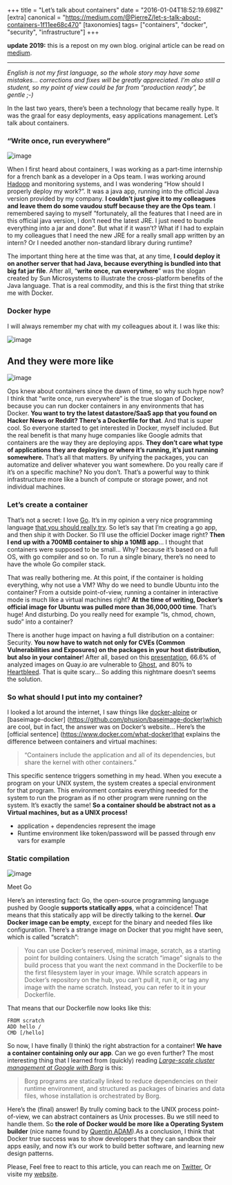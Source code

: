 +++
title = "Let’s talk about containers"
date = "2016-01-04T18:52:19.698Z"
[extra]
canonical = "https://medium.com/@PierreZ/let-s-talk-about-containers-1f11ee68c470"
[taxonomies]
tags= ["containers", "docker", "security", "infrastructure"]
+++

**update 2019:** this is a repost on my own blog. original article can be read on [medium](https://medium.com/@pierrez/let-s-talk-about-containers-1f11ee68c470).

---

*English is not my first language, so the whole story may have some mistakes… corrections and fixes will be greatly appreciated. I’m also still a student, so my point of view could be far from “production ready”, be gentle ;-)*

In the last two years, there’s been a technology that became really hype. It was the graal for easy deployments, easy applications management. Let’s talk about containers.

### “Write once, run everywhere”

![image](/images/lets-talk-about-containers/1.jpeg)

When I first heard about containers, I was working as a part-time internship for a french bank as a developer in a Ops team. I was working around [Hadoop](https://hadoop.apache.org/) and monitoring systems, and I was wondering “How should I properly deploy my work?”. It was a java app, running into the official Java version provided by my company. **I couldn’t just give it to my colleagues** **and leave them do some vaudou stuff because they are the Ops team**. I remembered saying to myself ”fortunately, all the features that I need are in this official java version, I don’t need the latest JRE. I just need to bundle everything into a jar and done”. But what if it wasn’t? What if I had to explain to my colleagues that I need the new JRE for a really small app written by an intern? Or I needed another non-standard library during runtime?

The important thing here at the time was that, at any time, **I could deploy it on another server that had Java, because everything is bundled into that big fat jar file**. After all, “**write once, run everywhere**” was the slogan created by Sun Microsystems to illustrate the cross-platform benefits of the Java language. That is a real commodity, and this is the first thing that strike me with Docker.

### Docker hype

I will always remember my chat with my colleagues about it. I was like this:

![image](/images/lets-talk-about-containers/2.jpeg)

## And they were more like

![image](/images/lets-talk-about-containers/3.jpeg)

Ops knew about containers since the dawn of time, so why such hype now? I think that “write once, run everywhere” is the true slogan of Docker, because you can run docker containers in any environments that has Docker. **You want to try the latest datastore/SaaS app that you found on Hacker News or Reddit? There’s a Dockerfile for that**. And that is super cool. So everyone started to get interested in Docker, myself included. But the real benefit is that many huge companies like Google admits that containers are the way they are deploying apps. **They don’t care what type of applications they are deploying or where it’s running, it’s just running somewhere.** That’s all that matters. By unifying the packages, you can automatize and deliver whatever you want somewhere. Do you really care if it’s on a specific machine? No you don’t. That’s a powerful way to think infrastructure more like a bunch of compute or storage power, and not individual machines.

### Let’s create a container

That’s not a secret: I love [Go](https://golang.org/). It’s in my opinion a very nice programming language [that you should really try](https://medium.com/@PierreZ/why-you-really-should-give-golang-a-try-6b577092d725). So let’s say that I’m creating a go app, and then ship it with Docker. So I’ll use the officiel Docker image right? **Then I end up with a 700MB container to ship a 10MB app**… I thought that containers were supposed to be small… Why? because it’s based on a full OS, with go compiler and so on. To run a single binary, there’s no need to have the whole Go compiler stack.

That was really bothering me. At this point, if the container is holding everything, why not use a VM? Why do we need to bundle Ubuntu into the container? From a outside point-of-view, running a container in interactive mode is much like a virtual machines right? **At the time of writing, Docker’s official image for Ubuntu was pulled more than 36,000,000 time**. That’s huge! And disturbing. Do you really need for example “ls, chmod, chown, sudo” into a container?

There is another huge impact on having a full distribution on a container: Security. **You now have to watch not only for CVEs (Common Vulnerabilities and Exposures) on the packages in your host distribution, but also in your container**! After all, based on this [presentation](https://docs.google.com/presentation/d/1toUKgqLyy1b-pZlDgxONLduiLmt2yaLR0GliBB7b3L0/pub?start=false&amp;loop=false#slide=id.ge614ec624_2_70), 66.6% of analyzed images on Quay.io are vulnerable to [Ghost](https://community.qualys.com/blogs/laws-of-vulnerabilities/2015/01/27/the-ghost-vulnerability), and 80% to [Heartbleed](http://heartbleed.com/). That is quite scary… So adding this nightmare doesn’t seems the solution.

### So what should I put into my container?

I looked a lot around the internet, I saw things like [docker-alpine](https://github.com/gliderlabs/docker-alpine) or [baseimage-docker] (<https://github.com/phusion/baseimage-docker)which> are cool, but in fact, the answer was on Docker’s website… Here’s the [official sentence] (<https://www.docker.com/what-docker)that> explains the difference between containers and virtual machines:

> “Containers include the application and all of its dependencies, but share the kernel with other containers.”

This specific sentence triggers something in my head. When you execute a program on your UNIX system, the system creates a special environment for that program. This environment contains everything needed for the system to run the program as if no other program were running on the system. It’s exactly the same! **So a container should be abstract not as a Virtual machines, but as a UNIX process!**

* application + dependencies represent the image
* Runtime environment like token/password will be passed through env vars for example

### Static compilation

![image](/images/lets-talk-about-containers/4.png)

Meet Go

Here’s an interesting fact: Go, the open-source programming language pushed by Google **supports statically apps**, what a coincidence! That means that this statically app will be directly talking to the kernel. **Our Docker image can be empty**, except for the binary and needed files like configuration. There’s a strange image on Docker that you might have seen, which is called “scratch”:

> You can use Docker’s reserved, minimal image, scratch, as a starting point for building containers. Using the scratch “image” signals to the build process that you want the next command in the Dockerfile to be the first filesystem layer in your image. While scratch appears in Docker’s repository on the hub, you can’t pull it, run it, or tag any image with the name scratch. Instead, you can refer to it in your Dockerfile.

That means that our Dockerfile now looks like this:

```docker
FROM scratch  
ADD hello /  
CMD [/hello]
```

So now, I have finally (I think) the right abstraction for a container! **We have a container containing only our app**. Can we go even further? The most interesting thing that I learned from (quickly) reading [*Large-scale cluster management at Google with Borg*](https://static.googleusercontent.com/media/research.google.com/en//pubs/archive/43438.pdf) is this:

> Borg programs are statically linked to reduce dependencies on their runtime environment, and structured as packages of binaries and data files, whose installation is orchestrated by Borg.

Here’s the (final) answer! By trully coming back to the UNIX process point-of-view, we can abstract containers as Unix processes. Bu we still need to handle them. So **the role of Docker would be more like a Operating System builder** (nice name found by [Quentin ADAM](https://medium.com/u/58ea5a89aaae)).As a conclusion, I think that Docker true success was to show developers that they can sandbox their apps easily, and now it’s our work to build better software, and learning new design patterns.

Please, Feel free to react to this article, you can reach me on [Twitter](https://twitter.com/PierreZ), Or visite my [website](https://pierrezemb.fr).
